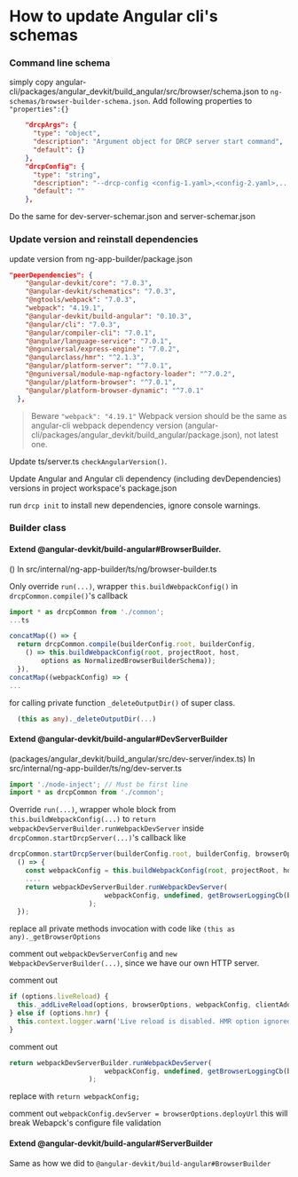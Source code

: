 # How to update Angular cli's schemas

### Command line schema
simply copy angular-cli/packages/angular_devkit/build_angular/src/browser/schema.json to `ng-schemas/browser-builder-schema.json`.
Add following properties to `"properties":{}`

```json
    "drcpArgs": {
      "type": "object",
      "description": "Argument object for DRCP server start command",
      "default": {}
    },
    "drcpConfig": {
      "type": "string",
      "description": "--drcp-config <config-1.yaml>,<config-2.yaml>,...",
      "default": ""
    },
```
Do the same for dev-server-schemar.json and server-schemar.json

### Update version and reinstall dependencies
update version from ng-app-builder/package.json


```json
"peerDependencies": {
    "@angular-devkit/core": "7.0.3",
    "@angular-devkit/schematics": "7.0.3",
    "@ngtools/webpack": "7.0.3",
    "webpack": "4.19.1",
    "@angular-devkit/build-angular": "0.10.3",
    "@angular/cli": "7.0.3",
    "@angular/compiler-cli": "7.0.1",
    "@angular/language-service": "7.0.1",
    "@nguniversal/express-engine": "7.0.2",
    "@angularclass/hmr": "^2.1.3",
    "@angular/platform-server": "^7.0.1",
    "@nguniversal/module-map-ngfactory-loader": "^7.0.2",
    "@angular/platform-browser": "^7.0.1",
    "@angular/platform-browser-dynamic": "^7.0.1"
  },
```
> Beware `"webpack": "4.19.1"` Webpack version should be the same as angular-cli webpack dependency version (angular-cli/packages/angular_devkit/build_angular/package.json), not latest one.

Update ts/server.ts `checkAngularVersion()`.

Update Angular and Angular cli dependency (including devDependencies) versions in project workspace's package.json

run `drcp init` to install new dependencies, ignore console warnings.

### Builder class
#### Extend @angular-devkit/build-angular#BrowserBuilder.
()
In src/internal/ng-app-builder/ts/ng/browser-builder.ts

Only override `run(...)`, wrapper `this.buildWebpackConfig()` in `drcpCommon.compile()`'s callback
```ts
import * as drcpCommon from './common';
...ts

concatMap(() => {
  return drcpCommon.compile(builderConfig.root, builderConfig,
    () => this.buildWebpackConfig(root, projectRoot, host,
        options as NormalizedBrowserBuilderSchema));
  }),
concatMap((webpackConfig) => {
...
```

for calling private function `_deleteOutputDir()` of super class.
```ts
  (this as any)._deleteOutputDir(...)
```
#### Extend @angular-devkit/build-angular#DevServerBuilder
(packages/angular_devkit/build_angular/src/dev-server/index.ts)
In src/internal/ng-app-builder/ts/ng/dev-server.ts

```ts
import './node-inject'; // Must be first line
import * as drcpCommon from './common';
```
Override `run(...)`, wrapper whole block from `this.buildWebpackConfig(...)` to `return webpackDevServerBuilder.runWebpackDevServer` inside `drcpCommon.startDrcpServer(...)`'s callback
like
```ts
drcpCommon.startDrcpServer(builderConfig.root, builderConfig, browserOptions as drcpCommon.AngularBuilderOptions,
  () => {
    const webpackConfig = this.buildWebpackConfig(root, projectRoot, host, browserOptions);
    ....
    return webpackDevServerBuilder.runWebpackDevServer(
						webpackConfig, undefined, getBrowserLoggingCb(browserOptions.verbose),
					);
  });
```
replace all private methods invocation with code like `(this as any)._getBrowserOptions`

comment out `webpackDevServerConfig` and `new WebpackDevServerBuilder(...)`, since we have our own HTTP server.

comment out 
```ts
if (options.liveReload) {
  this._addLiveReload(options, browserOptions, webpackConfig, clientAddress);
} else if (options.hmr) {
  this.context.logger.warn('Live reload is disabled. HMR option ignored.');
}
```
comment out
```ts
return webpackDevServerBuilder.runWebpackDevServer(
						webpackConfig, undefined, getBrowserLoggingCb(browserOptions.verbose),
					);
```
replace with `return webpackConfig;`

comment out `webpackConfig.devServer = browserOptions.deployUrl`  this will break Webapck's configure file validation

#### Extend @angular-devkit/build-angular#ServerBuilder
Same as how we did to `@angular-devkit/build-angular#BrowserBuilder`


